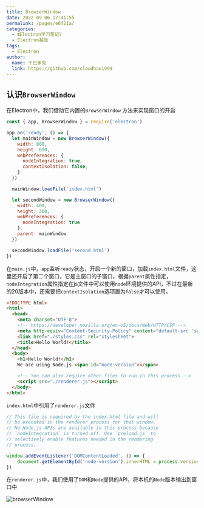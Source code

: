 ```yaml
---
title: BrowserWindow
date: 2022-09-06 17:41:55
permalink: /pages/e6f21a/
categories:
  - 《Electron学习笔记》
  - Electron基础
tags:
  - Electron
author: 
  name: 干巴爹兔
  link: https://github.com/cloudhao1999
---
```

## 认识`BrowserWindow`

在Electron中，我们借助它内置的`BrowserWindow` 方法来实现窗口的开启

```JavaScript
const { app, BrowserWindow } = require('electron')

app.on('ready', () => {
  let mainWindow = new BrowserWindow({
    width: 800,
    height: 600,
    webPreferences: {
      nodeIntegration: true,
      contextIsolation: false,
    }
  })

  mainWindow.loadFile('index.html')

  let secondWindow = new BrowserWindow({
    width: 400,
    height: 300,
    webPreferences: {
      nodeIntegration: true
    },
    parent: mainWindow
  })

  secondWindow.loadFile('second.html')
})
```

在`main.js`中，`app`监听`ready`状态，开启一个新的窗口，加载`index.html`文件，这里还开启了第二个窗口，它是主窗口的子窗口，根据`parent`属性指定，`nodeIntegration`属性指定在js文件中可以使用`node`环境提供的API，不过在最新的20版本中，还需要把`contextIsolation`选项置为`false`才可以使用。

<!-- more -->

```HTML
<!DOCTYPE html>
<html>
  <head>
    <meta charset="UTF-8">
    <!-- https://developer.mozilla.org/en-US/docs/Web/HTTP/CSP -->
    <meta http-equiv="Content-Security-Policy" content="default-src 'self'; script-src 'self'; style-src 'self' 'unsafe-inline'">
    <link href="./styles.css" rel="stylesheet">
    <title>Hello World!</title>
  </head>
  <body>
    <h1>Hello World!</h1>
    We are using Node.js <span id="node-version"></span>

    <!-- You can also require other files to run in this process -->
    <script src="./renderer.js"></script>
  </body>
</html>

```

`index.html`中引用了`renderer.js`文件

```JavaScript
// This file is required by the index.html file and will
// be executed in the renderer process for that window.
// No Node.js APIs are available in this process because
// `nodeIntegration` is turned off. Use `preload.js` to
// selectively enable features needed in the rendering
// process.

window.addEventListener('DOMContentLoaded', () => {
    document.getElementById('node-version').innerHTML = process.versions.node
})

```

在`renderer.js`中，我们使用了`DOM`和`Node`提供的API，将本机的`Node`版本输出到窗口中

![browserWindow](https://cdn.staticaly.com/gh/cloudhao1999/image-hosting@master/20220906/image-(3).4jxnisildt40.webp)